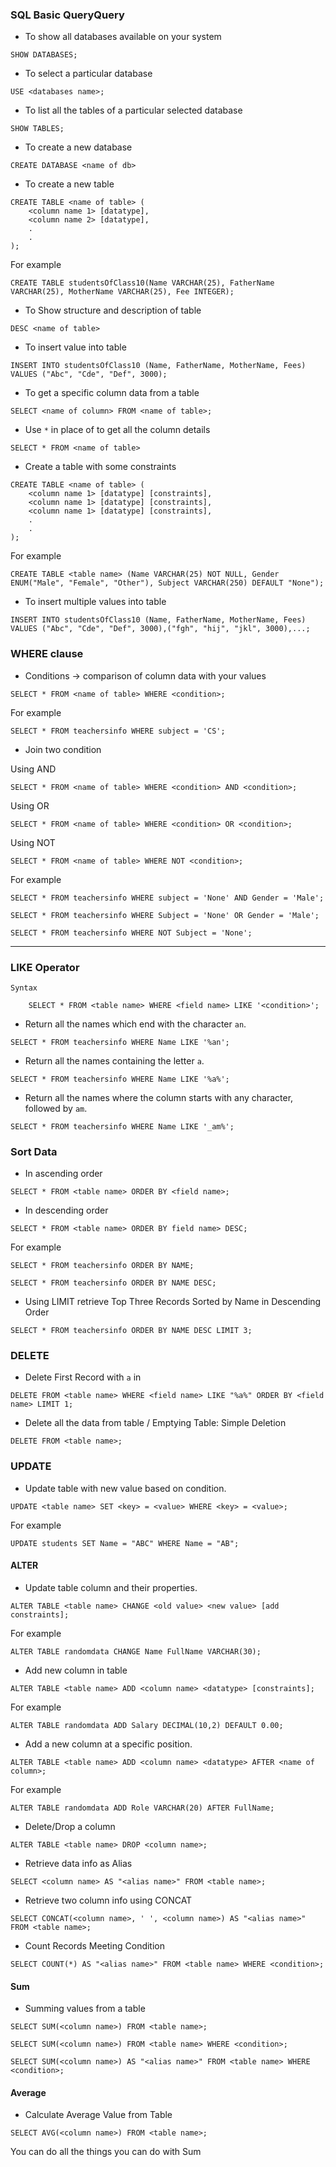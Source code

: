 ### SQL Basic QueryQuery

- To show all databases available on your system

```
SHOW DATABASES;
```

- To select a particular database

```
USE <databases name>;
```

- To list all the tables of a particular selected database

```
SHOW TABLES;
```

- To create a new database

```
CREATE DATABASE <name of db>
```

- To create a new table

```
CREATE TABLE <name of table> (
    <column name 1> [datatype],
    <column name 2> [datatype],
    .
    .
);
```

For example

```
CREATE TABLE studentsOfClass10(Name VARCHAR(25), FatherName VARCHAR(25), MotherName VARCHAR(25), Fee INTEGER);
```

- To Show structure and description of table

```
DESC <name of table>
```

- To insert value into table

```
INSERT INTO studentsOfClass10 (Name, FatherName, MotherName, Fees) VALUES ("Abc", "Cde", "Def", 3000);
```

- To get a specific column data from a table

```
SELECT <name of column> FROM <name of table>;
```

- Use `*` in place of <name of column> to get all the column details

```
SELECT * FROM <name of table>
```

- Create a table with some constraints

```
CREATE TABLE <name of table> (
    <column name 1> [datatype] [constraints],
    <column name 1> [datatype] [constraints],
    <column name 1> [datatype] [constraints],
    .
    .
);
```

For example

```
CREATE TABLE <table name> (Name VARCHAR(25) NOT NULL, Gender ENUM("Male", "Female", "Other"), Subject VARCHAR(250) DEFAULT "None");
```

- To insert multiple values into table

```
INSERT INTO studentsOfClass10 (Name, FatherName, MotherName, Fees) VALUES ("Abc", "Cde", "Def", 3000),("fgh", "hij", "jkl", 3000),...;
```

### WHERE clause

- Conditions -> comparison of column data with your values

```
SELECT * FROM <name of table> WHERE <condition>;
```

For example

```
SELECT * FROM teachersinfo WHERE subject = 'CS';
```

- Join two condition

Using AND

```
SELECT * FROM <name of table> WHERE <condition> AND <condition>;
```

Using OR

```
SELECT * FROM <name of table> WHERE <condition> OR <condition>;
```

Using NOT

```
SELECT * FROM <name of table> WHERE NOT <condition>;
```

For example

```
SELECT * FROM teachersinfo WHERE subject = 'None' AND Gender = 'Male';

SELECT * FROM teachersinfo WHERE Subject = 'None' OR Gender = 'Male';

SELECT * FROM teachersinfo WHERE NOT Subject = 'None';
```

---

### LIKE Operator

    Syntax

        SELECT * FROM <table name> WHERE <field name> LIKE '<condition>';

- Return all the names which end with the character `an`.

```
SELECT * FROM teachersinfo WHERE Name LIKE '%an';
```

- Return all the names containing the letter `a`.

```
SELECT * FROM teachersinfo WHERE Name LIKE '%a%';
```

- Return all the names where the column starts with any character, followed by `am`.

```
SELECT * FROM teachersinfo WHERE Name LIKE '_am%';
```

### Sort Data

- In ascending order

```
SELECT * FROM <table name> ORDER BY <field name>;
```

- In descending order

```
SELECT * FROM <table name> ORDER BY field name> DESC;
```

For example

```
SELECT * FROM teachersinfo ORDER BY NAME;

SELECT * FROM teachersinfo ORDER BY NAME DESC;
```

- Using LIMIT retrieve Top Three Records Sorted by Name in Descending Order

```
SELECT * FROM teachersinfo ORDER BY NAME DESC LIMIT 3;
```

### DELETE

- Delete First Record with `a` in <field name>

```
DELETE FROM <table name> WHERE <field name> LIKE "%a%" ORDER BY <field name> LIMIT 1;
```

- Delete all the data from table / Emptying Table: Simple Deletion

```
DELETE FROM <table name>;
```

### UPDATE

- Update table with new value based on condition.

```
UPDATE <table name> SET <key> = <value> WHERE <key> = <value>;
```

For example

```
UPDATE students SET Name = "ABC" WHERE Name = "AB";
```

#### ALTER

- Update table column and their properties.

```
ALTER TABLE <table name> CHANGE <old value> <new value> [add constraints];
```

For example

```
ALTER TABLE randomdata CHANGE Name FullName VARCHAR(30);
```

- Add new column in table

```
ALTER TABLE <table name> ADD <column name> <datatype> [constraints];
```

For example

```
ALTER TABLE randomdata ADD Salary DECIMAL(10,2) DEFAULT 0.00;
```

- Add a new column at a specific position.

```
ALTER TABLE <table name> ADD <column name> <datatype> AFTER <name of column>;
```

For example

```
ALTER TABLE randomdata ADD Role VARCHAR(20) AFTER FullName;
```

- Delete/Drop a column

```
ALTER TABLE <table name> DROP <column name>;
```

- Retrieve data info as Alias

```
SELECT <column name> AS "<alias name>" FROM <table name>;
```

- Retrieve two column info using CONCAT

```
SELECT CONCAT(<column name>, ' ', <column name>) AS "<alias name>" FROM <table name>;
```

- Count Records Meeting Condition

```
SELECT COUNT(*) AS "<alias name>" FROM <table name> WHERE <condition>;
```

#### Sum

- Summing values from a table

```
SELECT SUM(<column name>) FROM <table name>;
```

```
SELECT SUM(<column name>) FROM <table name> WHERE <condition>;
```

```
SELECT SUM(<column name>) AS "<alias name>" FROM <table name> WHERE <condition>;
```

#### Average

- Calculate Average Value from Table

```
SELECT AVG(<column name>) FROM <table name>;
```

You can do all the things you can do with Sum


